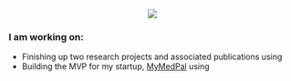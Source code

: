 <p align="center">
  <img src="https://i.imgur.com/TZizp0r.gif">
</p>

### I am working on:
- Finishing up two research projects and associated publications using <img src="https://www.r-project.org/logo/Rlogo.png" height="10"> 
- Building the MVP for my startup, [MyMedPal](https://www.mymedpal.app/) using <img src="https://cdn.worldvectorlogo.com/logos/flutter-logo.svg" height="10">
